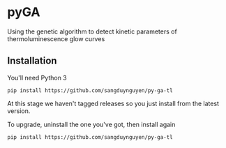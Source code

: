 # pyGA
Using the genetic algorithm to detect kinetic parameters of thermoluminescence glow curves

## Installation

You'll need Python 3

```
pip install https://github.com/sangduynguyen/py-ga-tl
```

At this stage we haven't tagged releases so you just install from the latest version.

To upgrade, uninstall the one you've got, then install again

```
pip install https://github.com/sangduynguyen/py-ga-tl
```

